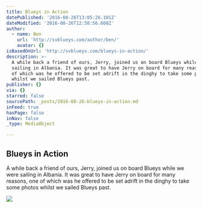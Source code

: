 ```yaml
---
title: Blueys in Action
datePublished: '2016-08-26T13:05:26.101Z'
dateModified: '2016-08-26T12:58:56.608Z'
author:
  - name: Ben
    url: 'http://svblueys.com/author/ben/'
    avatar: {}
isBasedOnUrl: 'http://svblueys.com/blueys-in-action/'
description: >-
  A while back a friend of ours, Jerry, joined us on board Blueys while we were
  sailing in Albania. It was great to have Jerry on board for many reasons, one
  of which was he offered to be set adrift in the dinghy to take some photos
  whilst we sailed Blueys past.
publisher: {}
via: {}
starred: false
sourcePath: _posts/2016-08-26-blueys-in-action.md
inFeed: true
hasPage: false
inNav: false
_type: MediaObject

---
```

<article style=""><h1>Blueys in Action</h1><p>A while back a friend of ours, Jerry, joined us on board Blueys while we were sailing in Albania. It was great to have Jerry on board for many reasons, one of which was he offered to be set adrift in the dinghy to take some photos whilst we sailed Blueys past.</p><img src="http://svblueys.com/wp-content/uploads/2016/08/dsc_3696.jpg" /></article>